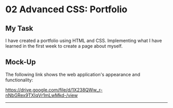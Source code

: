 # 02 Advanced CSS: Portfolio

## My Task

I have created a portfolio using HTML and CSS. Implementing what I have learned in the first week to create a page about myself. 


## Mock-Up

The following link shows the web application's appearance and functionality:

https://drive.google.com/file/d/1X238QWw_r-nNbGRex9TXIqVr1mLwMkd-/view 


- - -
